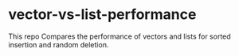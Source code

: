 # vector-vs-list-performance
This repo Compares the performance of vectors and lists for sorted insertion and random deletion.
